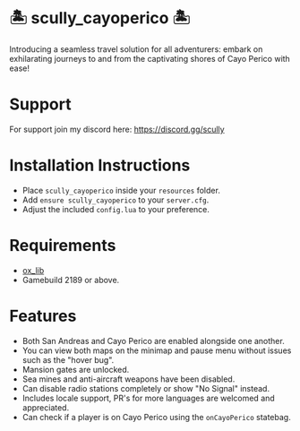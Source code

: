 # 🏝️ scully_cayoperico 🏝️
Introducing a seamless travel solution for all adventurers: embark on exhilarating journeys to and from the captivating shores of Cayo Perico with ease!

# Support
For support join my discord here: https://discord.gg/scully

# Installation Instructions
- Place `scully_cayoperico` inside your `resources` folder.
- Add `ensure scully_cayoperico` to your `server.cfg`.
- Adjust the included `config.lua` to your preference.

# Requirements
- [ox_lib](https://github.com/overextended/ox_lib/releases)
- Gamebuild 2189 or above.

# Features
- Both San Andreas and Cayo Perico are enabled alongside one another.
- You can view both maps on the minimap and pause menu without issues such as the "hover bug".
- Mansion gates are unlocked.
- Sea mines and anti-aircraft weapons have been disabled.
- Can disable radio stations completely or show "No Signal" instead.
- Includes locale support, PR's for more languages are welcomed and appreciated.
- Can check if a player is on Cayo Perico using the `onCayoPerico` statebag.